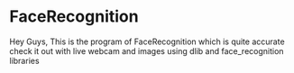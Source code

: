 # FaceRecognition

Hey Guys, This is the program of FaceRecognition which is quite accurate check it out with live webcam and images using dlib and face_recognition libraries
